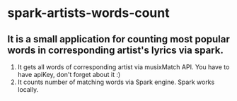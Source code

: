 # spark-artists-words-count
## It is a small application for counting most popular words in corresponding artist's lyrics via spark. 

1. It gets all words of corresponding artist via musixMatch API. You have to have apiKey, don't forget about it :)
2. It counts number of matching words via Spark engine. Spark works locally.
